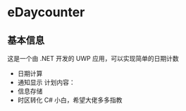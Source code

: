 # eDaycounter
## 基本信息  
这是一个由 .NET 开发的 UWP 应用，可以实现简单的日期计数
- 日期计算
- 通知显示
计划内容：
- 信息存储
- 时区转化
C# 小白，希望大佬多多指教

